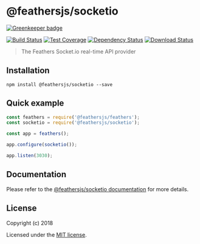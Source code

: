 # @feathersjs/socketio

[![Greenkeeper badge](https://badges.greenkeeper.io/feathersjs/socketio.svg)](https://greenkeeper.io/)

[![Build Status](https://travis-ci.org/feathersjs/socketio.png?branch=master)](https://travis-ci.org/feathersjs/socketio)
[![Test Coverage](https://codeclimate.com/github/feathersjs/socketio/badges/coverage.svg)](https://codeclimate.com/github/feathersjs/socketio/coverage)
[![Dependency Status](https://img.shields.io/david/feathersjs/socketio.svg?style=flat-square)](https://david-dm.org/feathersjs/socketio)
[![Download Status](https://img.shields.io/npm/dm/@feathersjs/socketio.svg?style=flat-square)](https://www.npmjs.com/package/@feathersjs/socketio)

> The Feathers Socket.io real-time API provider

## Installation

```
npm install @feathersjs/socketio --save
```

## Quick example

```js
const feathers = require('@feathersjs/feathers');
const socketio = require('@feathersjs/socketio');

const app = feathers();

app.configure(socketio());

app.listen(3030);
```

## Documentation

Please refer to the [@feathersjs/socketio documentation](https://docs.feathersjs.com/api/socketio.html) for more details.

## License

Copyright (c) 2018

Licensed under the [MIT license](LICENSE).
